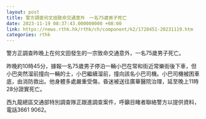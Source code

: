 ```yaml
---
layout: post
title: 警方調查何文田致命交通意外　一名75歲男子死亡
date: 2023-11-19 08:37:43.000000000 +08:00
link: https://news.rthk.hk/rthk/ch/component/k2/1728451-20231119.htm
categories: rthk
---
```


警方正調查昨晚上在何文田發生的一宗致命交通意外，一名75歲男子死亡。

昨晚約10時45分，據報一名75歲男子停泊一輛小巴在常和街近常樂街後下車，但小巴突然溜前撞向一輛的士，小巴繼續溜前，撞向該名小巴司機。小巴司機被困車底，由消防救出。他身體多處嚴重受傷，昏迷被送往廣華醫院治理，延至晚上11時28分證實死亡。

西九龍總區交通部特別調查隊正跟進調查案件，呼籲目睹者聯絡警方以提供資料，電話3661 9062。
